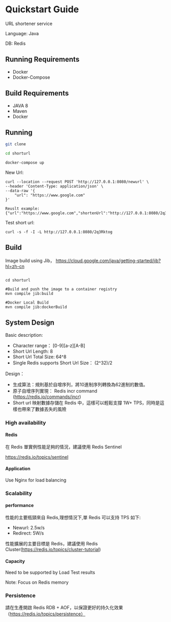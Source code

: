 # Quickstart Guide
URL shortener service

Language: Java

DB: Redis

## Running Requirements
* Docker
* Docker-Compose

## Build Requirements
* JAVA 8
* Maven
* Docker

## Running
```bash
git clone 

cd shorturl

docker-compose up
```

New Url:
``` shell
curl --location --request POST 'http://127.0.0.1:8080/newurl' \
--header 'Content-Type: application/json' \
--data-raw '{
    "url": "https://www.google.com"
}'

Reuslt example:
{"url":"https://www.google.com","shortenUrl":"http://127.0.0.1:8080/2q3Rktog"}
```


Test short url:
``` shell
curl -s -f -I -L http://127.0.0.1:8080/2q3Rktog
```

## Build
Image build using Jib， https://cloud.google.com/java/getting-started/jib?hl=zh-cn

```shell

cd shorturl

#Build and push the image to a container registry
mvn compile jib:build

#Docker Local Build
mvn compile jib:dockerBuild
```

## System Design

Basic description:

* Character range： [0-9][a-z][A-B] 
* Short Url Length: 8
* Short Url Total Size: 64^8
* Single Redis supports Short Url Size： (2^32)/2

Design：

* 生成算法：規則基於自增序列，將10進制序列轉換為62進制的數值。
* 原子自增序列實現： Redis incr command (https://redis.io/commands/incr)
* Short url 映射數據存儲在 Redis 中，這樣可以輕鬆支撐 1W+ TPS，同時是這樣也帶來了數據丟失的風險

###  High availability
#### Redis

在 Redis 單實例性能足夠的情況，建議使用 Redis Sentinel

https://redis.io/topics/sentinel

#### Application

Use Nginx for load balancing

### Scalability

#### performance
性能的主要瓶頸來自 Redis,理想情況下,單 Redis 可以支持 TPS 如下:
* Newurl: 2.5w/s
* Redirect: 5W/s

性能擴展的主要目標是 Redis，建議使用 Redis Cluster(https://redis.io/topics/cluster-tutorial)
#### Capacity

Need to be supported by Load Test results

Note: Focus on Redis memory

### Persistence

請在生產開啟 Redis RDB + AOF，以保證更好的持久化效果
（https://redis.io/topics/persistence）




